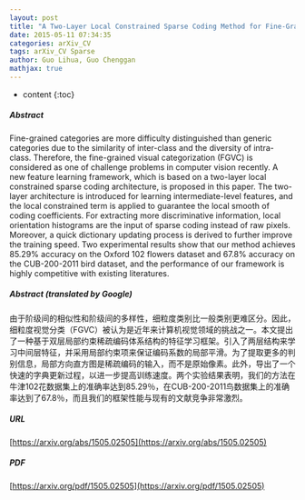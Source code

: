 ```yaml
---
layout: post
title: "A Two-Layer Local Constrained Sparse Coding Method for Fine-Grained Visual Categorization"
date: 2015-05-11 07:34:35
categories: arXiv_CV
tags: arXiv_CV Sparse
author: Guo Lihua, Guo Chenggan
mathjax: true
---
```


* content
{:toc}

##### Abstract
Fine-grained categories are more difficulty distinguished than generic categories due to the similarity of inter-class and the diversity of intra-class. Therefore, the fine-grained visual categorization (FGVC) is considered as one of challenge problems in computer vision recently. A new feature learning framework, which is based on a two-layer local constrained sparse coding architecture, is proposed in this paper. The two-layer architecture is introduced for learning intermediate-level features, and the local constrained term is applied to guarantee the local smooth of coding coefficients. For extracting more discriminative information, local orientation histograms are the input of sparse coding instead of raw pixels. Moreover, a quick dictionary updating process is derived to further improve the training speed. Two experimental results show that our method achieves 85.29% accuracy on the Oxford 102 flowers dataset and 67.8% accuracy on the CUB-200-2011 bird dataset, and the performance of our framework is highly competitive with existing literatures.

##### Abstract (translated by Google)
由于阶级间的相似性和阶级间的多样性，细粒度类别比一般类别更难区分。因此，细粒度视觉分类（FGVC）被认为是近年来计算机视觉领域的挑战之一。本文提出了一种基于双层局部约束稀疏编码体系结构的特征学习框架。引入了两层结构来学习中间层特征，并采用局部约束项来保证编码系数的局部平滑。为了提取更多的判别信息，局部方向直方图是稀疏编码的输入，而不是原始像素。此外，导出了一个快速的字典更新过程，以进一步提高训练速度。两个实验结果表明，我们的方法在牛津102花数据集上的准确率达到85.29％，在CUB-200-2011鸟数据集上的准确率达到了67.8％，而且我们的框架性能与现有的文献竞争非常激烈。

##### URL
[https://arxiv.org/abs/1505.02505](https://arxiv.org/abs/1505.02505)

##### PDF
[https://arxiv.org/pdf/1505.02505](https://arxiv.org/pdf/1505.02505)


